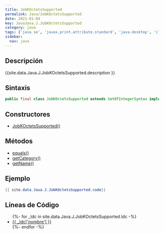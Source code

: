 ```yaml
---
title: JobKOctetsSupported
permalink: Java/JobKOctetsSupported
date: 2021-01-04
key: JavaJava.J.JobKOctetsSupported
category: java
tags: ['java se', 'javax.print.attribute.standard', 'java.desktop', 'clase java', 'Java 1.0']
sidebar: 
  nav: java
---
```


## Descripción
{{site.data.Java.J.JobKOctetsSupported.description }}

## Sintaxis
~~~java
public final class JobKOctetsSupported extends SetOfIntegerSyntax implements SupportedValuesAttribute
~~~

## Constructores
* [JobKOctetsSupported()](/Java/JobKOctetsSupported/JobKOctetsSupported/)

## Métodos
* [equals()](/Java/JobKOctetsSupported/equals)
* [getCategory()](/Java/JobKOctetsSupported/getCategory)
* [getName()](/Java/JobKOctetsSupported/getName)

## Ejemplo
~~~java
{{ site.data.Java.J.JobKOctetsSupported.code}}
~~~

## Líneas de Código
<ul>
{%- for _ldc in site.data.Java.J.JobKOctetsSupported.ldc -%}
   <li>
       <a href="{{_ldc['url'] }}">{{ _ldc['nombre'] }}</a>
   </li>
{%- endfor -%}
</ul>
